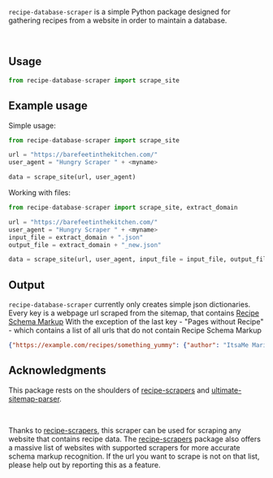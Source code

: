 `recipe-database-scraper` is a simple Python package designed for gathering recipes from a website in order to maintain a database.

<br>

## Usage

```python
from recipe-database-scraper import scrape_site
```

## Example usage

Simple usage:
```python
from recipe-database-scraper import scrape_site

url = "https://barefeetinthekitchen.com/"
user_agent = "Hungry Scraper " + <myname>

data = scrape_site(url, user_agent)
```

Working with files:
```python
from recipe-database-scraper import scrape_site, extract_domain

url = "https://barefeetinthekitchen.com/"
user_agent = "Hungry Scraper " + <myname>
input_file = extract_domain + ".json"
output_file = extract_domain + "_new.json"

data = scrape_site(url, user_agent, input_file = input_file, output_file = output_file, batch_size = 100)
```

## Output

`recipe-database-scraper` currently only creates simple json dictionaries.
Every key is a webpage url scraped from the sitemap, that contains [Recipe Schema Markup](https://schema.org/Recipe)
With the exception of the last key - "Pages without Recipe" - which contains a list of all urls that do not contain Recipe Schema Markup

```json
{"https://example.com/recipes/something_yummy": {"author": "ItsaMe Mario", "canonical_url":"https://example.com/recipes/something_yummy","category":"yummy", "description": "Yummy food", "host": "example.com", "image": "https://example.com/yummy-default.jpg", "ingredient_groups": [{"ingredients": ["yummyness"], "purpose": null}], "ingredients": ["yummyness"], "instructions": "Cook the food", "instructions_list": ["Step 1", "Prepare", "Step 2", "Cook"], "language": "en-Uk", "nutrients": {}, "prep_time": null, "site_name": "Example", "title": "Yummy Food", "total_time": null, "yields": 1, "last_modified": "2024-12-31T59:59:59+00:00"},"Pages Without Recipe":["https://example.com", "https://example.com/recipes", "https://example.com/blog"]}
```


## Acknowledgments 
This package rests on the shoulders of [recipe-scrapers](https://github.com/hhursev/recipe-scrapers) and [ultimate-sitemap-parser](https://github.com/GateNLP/ultimate-sitemap-parser).

<br>

Thanks to [recipe-scrapers](https://github.com/hhursev/recipe-scrapers), this scraper can be used for scraping any website that contains recipe data. The [recipe-scrapers](https://github.com/hhursev/recipe-scrapers) package also offers a massive list of websites with supported scrapers for more accurate schema markup recognition. If the url you want to scrape is not on that list, please help out by reporting this as a feature.
